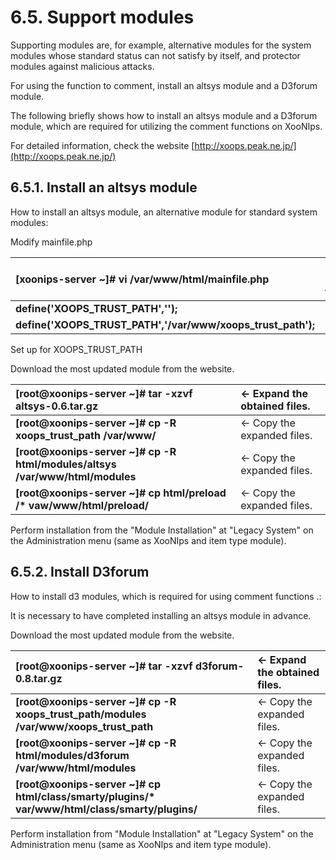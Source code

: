 # 6.5. Support modules

Supporting modules are, for example, alternative modules for the system modules whose standard status can not satisfy by itself, and protector modules against malicious attacks.

For using the function to comment, install an altsys module and a D3forum module.

The following briefly shows how to install an altsys module and a D3forum module, which are required for utilizing the comment functions on XooNIps.

For detailed information, check the website [http://xoops.peak.ne.jp/](http://xoops.peak.ne.jp/)

## 6.5.1. Install an altsys module <a id="6-5-1-install-an-altsys-module"></a>

How to install an altsys module, an alternative module for standard system modules:

Modify mainfile.php

| **\[xoonips-server ~\]\# vi /var/www/html/mainfile.php** | ← mainfile.php file edition. |
| :--- | :--- |
| **define\('XOOPS\_TRUST\_PATH',''\);** |  |
| **define\('XOOPS\_TRUST\_PATH','/var/www/xoops\_trust\_path'\);** | ← |

Set up for XOOPS\_TRUST\_PATH

Download the most updated module from the website.

| **\[root@xoonips-server ~\]\# tar -xzvf altsys-0.6.tar.gz** | ← Expand the obtained files. |
| :--- | :--- |
| **\[root@xoonips-server ~\]\# cp -R xoops\_trust\_path /var/www/** | ← Copy the expanded files. |
| **\[root@xoonips-server ~\]\# cp -R html/modules/altsys /var/www/html/modules** | ← Copy the expanded files. |
| **\[root@xoonips-server ~\]\# cp html/preload /\* vaw/www/html/preload/** | ← Copy the expanded files. |

Perform installation from the "Module Installation" at "Legacy System" on the Administration menu \(same as XooNIps and item type module\).

## 6.5.2. Install D3forum <a id="6-5-2-install-d3forum"></a>

How to install d3 modules, which is required for using comment functions .:

It is necessary to have completed installing an altsys module in advance.

Download the most updated module from the website.

| **\[root@xoonips-server ~\]\# tar -xzvf d3forum-0.8.tar.gz** | ← Expand the obtained files. |
| :--- | :--- |
| **\[root@xoonips-server ~\]\# cp -R xoops\_trust\_path/modules /var/www/xoops\_trust\_path** | ← Copy the expanded files. |
| **\[root@xoonips-server ~\]\# cp -R html/modules/d3forum /var/www/html/modules** | ← Copy the expanded files. |
| **\[root@xoonips-server ~\]\# cp html/class/smarty/plugins/\* var/www/html/class/smarty/plugins/** | ← Copy the expanded files. |

Perform installation from "Module Installation" at "Legacy System" on the Administration menu \(same as XooNIps and item type module\).

